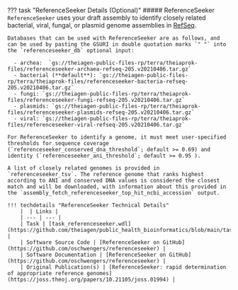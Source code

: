 ??? task "ReferenceSeeker Details (Optional)"
    ##### ReferenceSeeker
    `ReferenceSeeker` uses your draft assembly to identify closely related bacterial, viral, fungal, or plasmid genome assemblies in [RefSeq](https://www.ncbi.nlm.nih.gov/refseq/).

    Databases that can be used with ReferenceSeeker are as follows, and can be used by pasting the GSURI in double quotation marks `" "` into the `referenceseeker_db` optional input:

      - archea:  `gs://theiagen-public-files-rp/terra/theiaprok-files/referenceseeker-archaea-refseq-205.v20210406.tar.gz`
      - bacterial (**default**): `gs://theiagen-public-files-rp/terra/theiaprok-files/referenceseeker-bacteria-refseq-205.v20210406.tar.gz`
      - fungi: `gs://theiagen-public-files-rp/terra/theiaprok-files/referenceseeker-fungi-refseq-205.v20210406.tar.gz`
      - plasmids: `gs://theiagen-public-files-rp/terra/theiaprok-files/referenceseeker-plasmids-refseq-205.v20210406.tar.gz`
      - viral: `gs://theiagen-public-files-rp/terra/theiaprok-files/referenceseeker-viral-refseq-205.v20210406.tar.gz`

    For ReferenceSeeker to identify a genome, it must meet user-specified thresholds for sequence coverage (`referenceseeker_conserved_dna_threshold`; default >= 0.69) and identity (`referenceseeker_ani_threshold`; default >= 0.95 ). 
    
    A list of closely related genomes is provided in `referenceseeker_tsv`. The reference genome that ranks highest according to ANI and conserved DNA values is considered the closest match and will be downloaded, with information about this provided in the `assembly_fetch_referenceseeker_top_hit_ncbi_accession` output.

    !!! techdetails "ReferenceSeeker Technical Details"
        |  | Links |
        | --- | --- |
        | Task | [task_referenceseeker.wdl](https://github.com/theiagen/public_health_bioinformatics/blob/main/tasks/phylogenetic_inference/utilities/task_referenceseeker.wdl) |
        | Software Source Code | [ReferenceSeeker on GitHub](https://github.com/oschwengers/referenceseeker) |
        | Software Documentation | [ReferenceSeeker on GitHub](https://github.com/oschwengers/referenceseeker) |
        | Original Publication(s) | [ReferenceSeeker: rapid determination of appropriate reference genomes](https://joss.theoj.org/papers/10.21105/joss.01994) |
